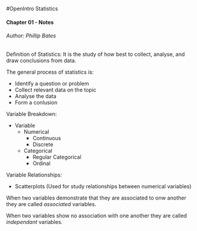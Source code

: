#OpenIntro Statistics

#### Chapter 01 - Notes

###### Author: Phillip Bates

Definition of Statistics: It is the study of how best to collect, analyse, and draw conclusions from data.

The general process of statistics is:

* Identify a question or problem
* Collect relevant data on the topic
* Analyse the data
* Form a conlusion


Variable Breakdown:

* Variable
  * Numerical
    * Continuous
    * Discrete
  * Categorical
    * Regular Categorical
    * Ordinal

Variable Relationships:

* Scatterplots (Used for study relationships between numerical variables)

When two variables demonstrate that they are associated to onw another they are called *associated* variables.

When two variables show no association with one another they are called *independant* variables.
